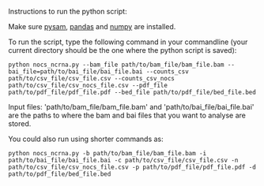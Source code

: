 
Instructions to run the python script:

Make sure [pysam](https://pysam.readthedocs.io/en/latest/installation.html), [pandas](https://pandas.pydata.org/pandas-docs/stable/getting_started/install.html) and [numpy](https://pypi.org/project/numpy/) are installed.

To run the script, type the following command in your commandline (your current directory should be the one where the python script is saved):

```
python nocs_ncrna.py --bam_file path/to/bam_file/bam_file.bam --bai_file=path/to/bai_file/bai_file.bai --counts_csv path/to/csv_file/csv_file.csv --counts_csv_nocs  path/to/csv_file/csv_nocs_file.csv --pdf_file path/to/pdf_file/pdf_file.pdf --bed_file path/to/pdf_file/bed_file.bed

```

Input files:
'path/to/bam_file/bam_file.bam' and 'path/to/bai_file/bai_file.bai' are the paths to where the bam and bai files that you want to analyse are stored.



You could also run using shorter commands as:
```
python nocs_ncrna.py -b path/to/bam_file/bam_file.bam -i path/to/bai_file/bai_file.bai -c path/to/csv_file/csv_file.csv -n path/to/csv_file/csv_nocs_file.csv -p path/to/pdf_file/pdf_file.pdf -d path/to/pdf_file/bed_file.bed

```
